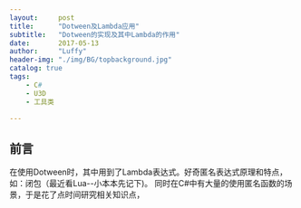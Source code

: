 ```yaml
---
layout:     post
title:      "Dotween及Lambda应用"
subtitle:   "Dotween的实现及其中Lambda的作用"
date:       2017-05-13
author:     "Luffy"
header-img: "./img/BG/topbackground.jpg"
catalog: true
tags:
    - C#
    - U3D
    - 工具类

---
```


## 前言

在使用Dotween时，其中用到了Lambda表达式。好奇匿名表达式原理和特点，如：闭包（最近看Lua--小本本先记下)。 同时在C#中有大量的使用匿名函数的场景，于是花了点时间研究相关知识点，